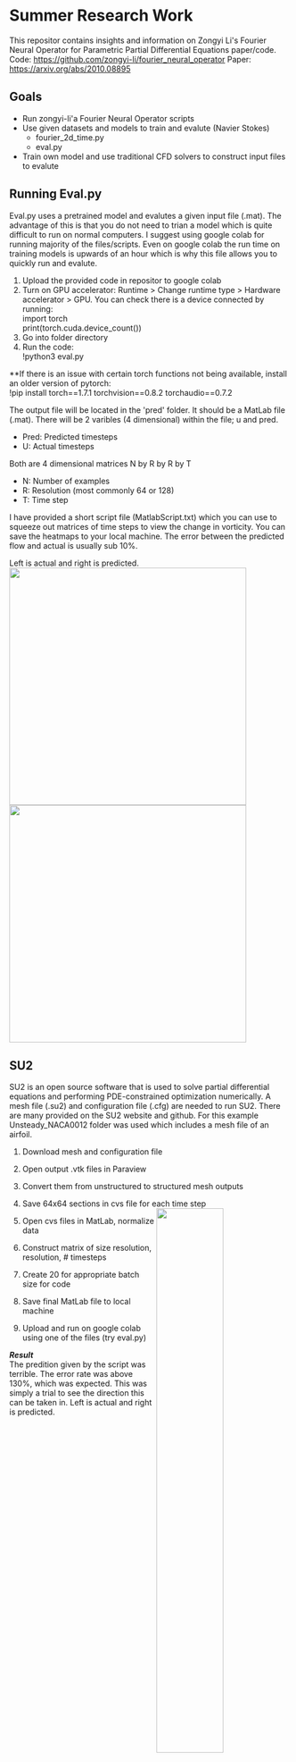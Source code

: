 # Summer Research Work

This repositor contains insights and information on Zongyi Li's Fourier Neural Operator for Parametric Partial Differential Equations paper/code. Code: https://github.com/zongyi-li/fourier_neural_operator Paper: https://arxiv.org/abs/2010.08895

## Goals
- Run zongyi-li'a Fourier Neural Operator scripts
- Use given datasets and models to train and evalute (Navier Stokes)
  -  fourier_2d_time.py
  -  eval.py
-  Train own model and use traditional CFD solvers to construct input files to evalute

## Running Eval.py

Eval.py uses a pretrained model and evalutes a given input file (.mat). The advantage of this is that you do not need to trian a model which is quite difficult to run on normal computers. I suggest using google colab for running majority of the files/scripts. Even on google colab the run time on training models is upwards of an hour which is why this file allows you to quickly run and evalute.
1. Upload the provided code in repositor to google colab
2. Turn on GPU accelerator: Runtime > Change runtime type > Hardware accelerator > GPU. You can check there is a device connected by running:  
import torch  
print(torch.cuda.device_count())
3. Go into folder directory
4. Run the code:  
!python3 eval.py

**If there is an issue with certain torch functions not being available, install an older version of pytorch:  
!pip install torch==1.7.1 torchvision==0.8.2 torchaudio==0.7.2

The output file will be located in the 'pred' folder. It should be a MatLab file (.mat). There will be 2 varibles (4 dimensional) within the file; u and pred.
- Pred: Predicted timesteps
- U: Actual timesteps

Both are 4 dimensional matrices N by R by R by T
- N: Number of examples
- R: Resolution (most commonly 64 or 128)
- T: Time step

I have provided a short script file (MatlabScript.txt) which you can use to squeeze out matrices of time steps to view the change in vorticity. You can save the heatmaps to your local machine. The error between the predicted flow and actual is usually sub 10%.

Left is actual and right is predicted.  
<img src="https://user-images.githubusercontent.com/57377860/129989723-8c32c002-d5d4-45b9-a7f6-dc43bcd72424.gif" width="425"/> <img src="https://user-images.githubusercontent.com/57377860/129989716-d7246e90-2a73-4161-b56e-707da791035b.gif" width="425"/> 

## SU2
SU2 is an open source software that is used to solve partial differential equations and performing PDE-constrained optimization numerically. A mesh file (.su2) and configuration file (.cfg) are needed to run SU2. There are many provided on the SU2 website and github. For this example Unsteady_NACA0012 folder was used which includes a mesh file of an airfoil.
1. Download mesh and configuration file 
2. Open output .vtk files in Paraview 
3. Convert them from unstructured to structured mesh outputs
4. Save 64x64 sections in cvs file for each time step <img align="right" width=50%  src="https://user-images.githubusercontent.com/57377860/130001787-37932e53-a420-465d-bb91-8a1fa28df4f7.PNG">

5. Open cvs files in MatLab, normalize data
6. Construct matrix of size resolution, resolution, # timesteps
7. Create 20 for appropriate batch size for code
8. Save final MatLab file to local machine
9. Upload and run on google colab using one of the files (try eval.py)

***Result***  
The predition given by the script was terrible. The error rate was above 130%, which was expected. This was simply a trial to see the direction this can be taken in. Left is actual and right is predicted.  
<img src="https://user-images.githubusercontent.com/57377860/130003166-a5adf9cc-e981-48a7-b445-00a840064355.gif" width="440"/> <img src="https://user-images.githubusercontent.com/57377860/130003170-c2346315-96ad-4d55-bd53-412e88f69d49.gif" width="425"/> 

## Flaws
The final goal is to be able to make mesh files of our own and try to get time steps using the AI scripts. The intial required time steps needed for the input can be derived from traditional CFD methods, like SU2. There are multiple obsticles and constraints that have bounded the application of the new research done by Zongyi-li and his team. The code provided with his research is simply proof of concept of Fourier Neural Operator for Parametric Partial and not be used for real applications just yet. For example, boundry conditions are periodic, which are generally used in molecular dynamics simulations to avoid issues with boundary effects caused by finite size. The system  is made more like an infinite one using this. However, these conditions are not plausible for what is trying to be achieved here. 
